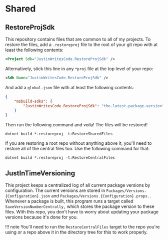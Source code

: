 # Shared

## RestoreProjSdk

This repository contains files that are common to all of my projects. 
To restore the files, add a ```.restoreproj``` file to the root of your git repo with at least the following contents:

```xml
<Project Sdk="JustinWritesCode.RestoreProjSdk" />
```

Alternatively, stick this line in any ```*proj``` file at the top level of your repo:

```xml
<Sdk Name="JustinWritesCode.RestoreProjSdk" />
```

And add a ```global.json``` file with at least the following contents:

```json
{
    "msbuild-sdks": {
        "JustinWritesCode.RestoreProjSdk": "the-latest-package-version"
    }
}
```

Then run the following command and voila! The files will be restored!

```dotnet build *.restoreproj -t:RestoreSharedFiles```

If you are restoring a root repo without anything above it, you'll need to restore all of the central files too. Use the following command for that:

```dotnet build *.restoreproj -t:RestoreCentralFiles```

## JustInTimeVersioning

This project keeps a centralized log of all current package versions by configuration.  The current versions are stored in ```Packages/Versions.{Configuration}.json``` and ```Packages/Versions.{Configuration}.props.```. Whenever a package is built, this program runs a target called ```SaveVersionNumberCentrally,``` which stores the package version to these files.  With this repo, you don't have to worry about updating your package versions because it's done for you.

!!! note
    You'll need to run the ```RestoreCentralFiles``` target to the repo you're using or a repo above it in the directory tree for this to work properly.
